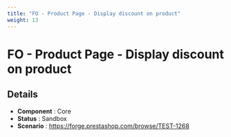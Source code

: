 ```yaml
---
title: "FO - Product Page - Display discount on product"
weight: 13
---
```


# FO - Product Page - Display discount on product
## Details
* **Component** : Core
* **Status** : Sandbox
* **Scenario** : https://forge.prestashop.com/browse/TEST-1268

